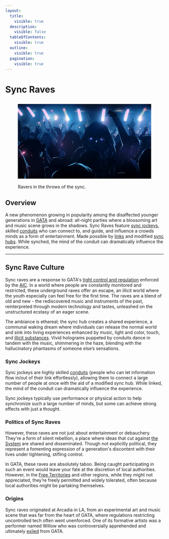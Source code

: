 ```yaml
---
layout:
  title:
    visible: true
  description:
    visible: false
  tableOfContents:
    visible: true
  outline:
    visible: true
  pagination:
    visible: true
---
```


# Sync Raves

##

<figure><img src="../../../.gitbook/assets/syncraves.png" alt="" width="563"><figcaption><p>Ravers in the throws of the sync.</p></figcaption></figure>

## &#x20;Overview

A new phenomenon growing in popularity among the disaffected younger generations in [GATA](../) and abroad: all-night parties where a blossoming art and music scene grows in the shadows. Sync Raves feature [sync jockeys](sync-raves.md#sync-jockeys), skilled [conduits](../../../overview/science-and-tech/links.md#conduits) who can connect to, and guide, and influence a crowds minds as a form of entertainment. Made possible by [links](../../../overview/science-and-tech/links.md) and modified [sync hubs](../../../overview/science-and-tech/sync-hubs.md). While synched, the mind of the conduit can dramatically influence the experience.&#x20;

***

## **Sync Rave Culture**

Sync raves are a response to GATA's [tight control and regulation](../politics/the-new-dawn-accords.md) enforced by the [AIC](../institutions/atlan-information-control-aic.md). In a world where people are constantly monitored and restricted, these underground raves offer an escape, an illicit world where the youth especially can feel free for the first time. The raves are a blend of old and new - the rediscovered music and instruments of the past, reinterpreted through modern technology and tastes, unleashed on the unstructured ecstasy of an eager scene.

The ambiance is ethereal; the sync hub creates a shared experience, a communal waking dream where individuals can release the normal world and sink into living experiences enhanced by music, light and color, touch, and [illicit substances](recreational-drugs.md). Vivid holograms puppeted by conduits dance in tandem with the music, shimmering in the haze, blending with the hallucinatory phantasms of someone else’s sensations.

### Sync Jockeys

Sync jockeys are highly skilled [conduits](../../../overview/science-and-tech/links.md#conduits) (people who can let information flow in/out of their link effortlessly), allowing them to connect a large number of people at once with the aid of a modified sync hub. While linked, the mind of the conduit can dramatically influence the experience.

Sync jockeys typically use performance or physical action to help synchronize such a large number of minds, but some can achieve strong effects with just a thought.

### Politics of Sync Raves

However, these raves are not just about entertainment or debauchery. They're a form of silent rebellion, a place where ideas that cut against [the System](../politics/the-system.md) are shared and disseminated. Though not explicitly political, they represent a fomenting expression of a generation's discontent with their lives under tightening, stifling control.

In GATA, these raves are absolutely taboo. Being caught participating in such an event would leave your fate at the discretion of local authorities. However, in the [Free Territories](../../free-territories/) and other regions, while they might not appreciated, they’re freely permitted and widely tolerated, often because local authorities might be partaking themselves.

### Origins

Sync raves originated at Arcadia in LA, from an experimental art and music scene that was far from the heart of GATA, where regulations restricting uncontrolled tech often went unenforced. One of its formative artists was a performer named Willow who was controversially apprehended and ultimately [exiled](../law-and-order/exile.md) from GATA.

